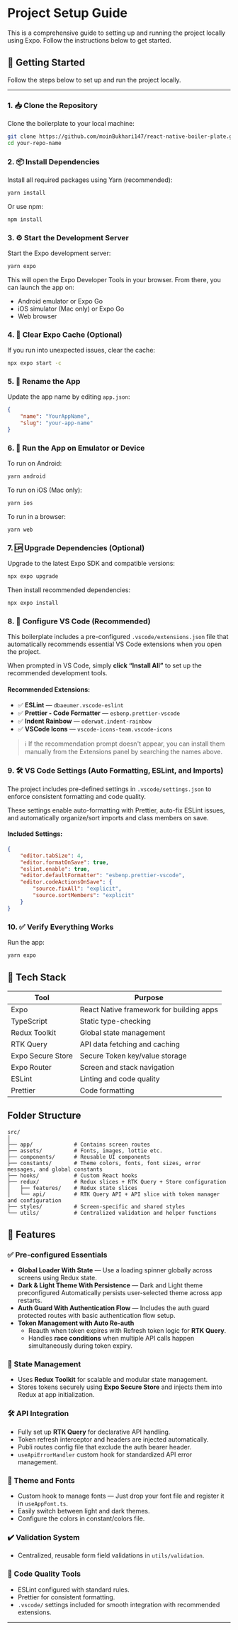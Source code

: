 # Project Setup Guide

This is a comprehensive guide to setting up and running the project locally using Expo. Follow the instructions below to get started.

## 🚀 Getting Started

Follow the steps below to set up and run the project locally.

---

### 1. 📥 Clone the Repository

Clone the boilerplate to your local machine:

```bash
git clone https://github.com/moinBukhari147/react-native-boiler-plate.git
cd your-repo-name
```

### 2. 📦 Install Dependencies

Install all required packages using Yarn (recommended):

```bash
yarn install
```

Or use npm:

```bash
npm install
```

### 3. ⚙️ Start the Development Server

Start the Expo development server:

```bash
yarn expo
```

This will open the Expo Developer Tools in your browser. From there, you can launch the app on:

- Android emulator or Expo Go
- iOS simulator (Mac only) or Expo Go
- Web browser

### 4. 🧼 Clear Expo Cache (Optional)

If you run into unexpected issues, clear the cache:

```bash
npx expo start -c
```

### 5. 📝 Rename the App

Update the app name by editing `app.json`:

```json
{
    "name": "YourAppName",
    "slug": "your-app-name"
}
```

### 6. 📲 Run the App on Emulator or Device

To run on Android:

```bash
yarn android
```

To run on iOS (Mac only):

```bash
yarn ios
```

To run in a browser:

```bash
yarn web
```

### 7. 🆙 Upgrade Dependencies (Optional)

Upgrade to the latest Expo SDK and compatible versions:

```bash
npx expo upgrade
```

Then install recommended dependencies:

```bash
npx expo install
```

### 8. 💅 Configure VS Code (Recommended)

This boilerplate includes a pre-configured `.vscode/extensions.json` file that automatically recommends essential VS Code extensions when you open the project.

When prompted in VS Code, simply **click “Install All”** to set up the recommended development tools.

#### Recommended Extensions:

- ✅ **ESLint** — `dbaeumer.vscode-eslint`
- ✅ **Prettier - Code Formatter** — `esbenp.prettier-vscode`
- ✅ **Indent Rainbow** — `oderwat.indent-rainbow`
- ✅ **VSCode Icons** — `vscode-icons-team.vscode-icons`

> ℹ️ If the recommendation prompt doesn't appear, you can install them manually from the Extensions panel by searching the names above.

### 9. 🛠 VS Code Settings (Auto Formatting, ESLint, and Imports)

The project includes pre-defined settings in `.vscode/settings.json` to enforce consistent formatting and code quality.

These settings enable auto-formatting with Prettier, auto-fix ESLint issues, and automatically organize/sort imports and class members on save.

#### Included Settings:

```json
{
    "editor.tabSize": 4,
    "editor.formatOnSave": true,
    "eslint.enable": true,
    "editor.defaultFormatter": "esbenp.prettier-vscode",
    "editor.codeActionsOnSave": {
        "source.fixAll": "explicit",
        "source.sortMembers": "explicit"
    }
}
```

### 10. ✅ Verify Everything Works

Run the app:

```bash
yarn expo
```

## 🧩 Tech Stack

| Tool              | Purpose                                  |
| ----------------- | ---------------------------------------- |
| Expo              | React Native framework for building apps |
| TypeScript        | Static type-checking                     |
| Redux Toolkit     | Global state management                  |
| RTK Query         | API data fetching and caching            |
| Expo Secure Store | Secure Token key/value storage           |
| Expo Router       | Screen and stack navigation              |
| ESLint            | Linting and code quality                 |
| Prettier          | Code formatting                          |

## Folder Structure

```
src/
│
├── app/             # Contains screen routes
├── assets/          # Fonts, images, lottie etc.
├── components/      # Reusable UI components
├── constants/       # Theme colors, fonts, font sizes, error messages, and global constants
├── hooks/           # Custom React hooks
├── redux/           # Redux slices + RTK Query + Store configuration
│   ├── features/    # Redux state slices
│   └── api/         # RTK Query API + API slice with token manager and configuration
├── styles/          # Screen-specific and shared styles
└── utils/           # Centralized validation and helper functions
```

## 🚀 Features

### ✅ Pre-configured Essentials

- **Global Loader With State** — Use a loading spinner globally across screens using Redux state.
- **Dark & Light Theme With Persistence** — Dark and Light theme preconfigured Automatically persists user-selected theme across app restarts.
- **Auth Guard With Authentication Flow** — Includes the auth guard protected routes with basic authentication flow setup.
- **Token Management with Auto Re-auth**
    - Reauth when token expires with Refresh token logic for **RTK Query**.
    - Handles **race conditions** when multiple API calls happen simultaneously during token expiry.

### 🧠 State Management

- Uses **Redux Toolkit** for scalable and modular state management.
- Stores tokens securely using **Expo Secure Store** and injects them into Redux at app initialization.

### 🛠️ API Integration

- Fully set up **RTK Query** for declarative API handling.
- Token refresh interceptor and headers are injected automatically.
- Publi routes config file that exclude the auth bearer header.
- `useApiErrorHandler` custom hook for standardized API error management.

### 🎨 Theme and Fonts

- Custom hook to manage fonts — Just drop your font file and register it in `useAppFont.ts`.
- Easily switch between light and dark themes.
- Configure the colors in constant/colors file.

### ✔️ Validation System

- Centralized, reusable form field validations in `utils/validation`.

### 🧹 Code Quality Tools

- ESLint configured with standard rules.
- Prettier for consistent formatting.
- `.vscode/` settings included for smooth integration with recommended extensions.

---
